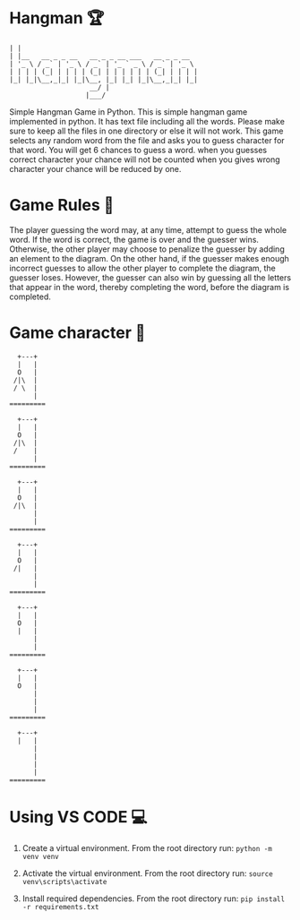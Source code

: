 # Hangman 🏆
```                                
| |                                            
| |__   __ _ _ __   __ _ _ __ ___   __ _ _ __  
| '_ \ / _` | '_ \ / _` | '_ ` _ \ / _` | '_ \ 
| | | | (_| | | | | (_| | | | | | | (_| | | | |
|_| |_|\__,_|_| |_|\__, |_| |_| |_|\__,_|_| |_|
                    __/ |                      
                   |___/    
```
                   
Simple Hangman Game in Python. This is simple hangman game implemented in python. It has text file including all the words. Please make sure to keep all the files in one directory or else it will not work. This game selects any random word from the file and asks you to guess character for that word. You will get 6 chances to guess a word. when you guesses correct character your chance will not be counted when you gives wrong character your chance will be reduced by one.

# Game Rules 📂

The player guessing the word may, at any time, attempt to guess the whole word. If the word is correct, the game is over and the guesser wins. Otherwise, the other player may choose to penalize the guesser by adding an element to the diagram. On the other hand, if the guesser makes enough incorrect guesses to allow the other player to complete the diagram, the guesser loses. However, the guesser can also win by guessing all the letters that appear in the word, thereby completing the word, before the diagram is completed.

# Game character 🥷
```
  +---+
  |   |
  O   |
 /|\  |
 / \  |
      |
=========

  +---+
  |   |
  O   |
 /|\  |
 /    |
      |
=========

  +---+
  |   |
  O   |
 /|\  |
      |
      |
=========

  +---+
  |   |
  O   |
 /|   |
      |
      |
=========
   
  +---+
  |   |
  O   |
  |   |
      |
      |
=========

  +---+
  |   |
  O   |
      |
      |
      |
=========

  +---+
  |   |
      |
      |
      |
      |
=========
```
# Using VS CODE 💻

1. Create a virtual environment. From the root directory run:
`python -m venv venv`

2. Activate the virtual environment. From the root directory run:
`source venv\scripts\activate`

3. Install required dependencies. From the root directory run:
`pip install -r requirements.txt`